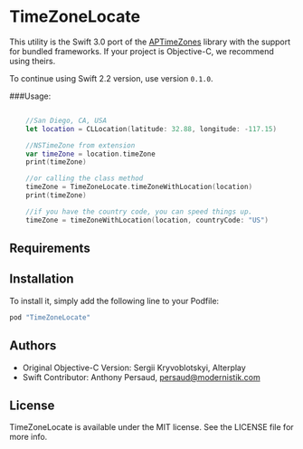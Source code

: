 # TimeZoneLocate

This utility is the Swift 3.0 port of the [APTimeZones](https://github.com/Alterplay/APTimeZones) library with the support for bundled frameworks. If your project is Objective-C, we recommend using theirs.

To continue using Swift 2.2 version, use version `0.1.0`.

###Usage:

```swift

    //San Diego, CA, USA
    let location = CLLocation(latitude: 32.88, longitude: -117.15)

    //NSTimeZone from extension
    var timeZone = location.timeZone
    print(timeZone)

    //or calling the class method
    timeZone = TimeZoneLocate.timeZoneWithLocation(location)
    print(timeZone)

    //if you have the country code, you can speed things up.
    timeZone = timeZoneWithLocation(location, countryCode: "US")

```

## Requirements

## Installation

To install it, simply add the following line to your Podfile:

```ruby
pod "TimeZoneLocate"
```

## Authors
 * Original Objective-C Version: Sergii Kryvoblotskyi, Alterplay
 * Swift Contributor: Anthony Persaud, persaud@modernistik.com

## License

TimeZoneLocate is available under the MIT license. See the LICENSE file for more info.
